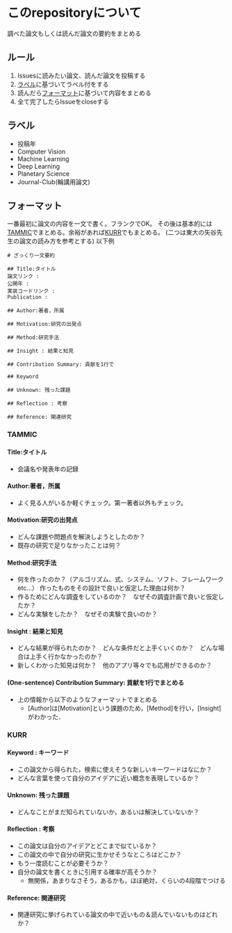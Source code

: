 # このrepositoryについて
調べた論文もしくは読んだ論文の要約をまとめる


## ルール
1. Issuesに読みたい論文、読んだ論文を投稿する
2. [ラベル](#label)に基づいてラベル付をする
3. 読んだら[フォーマット](#format)に基づいて内容をまとめる
4. 全て完了したらIssueをcloseする


<a id="label"></a>
## ラベル
- 投稿年
- Computer Vision
- Machine Learning
- Deep Learning
- Planetary Science
- Journal-Club(輪講用論文)


<a id="format"></a>
## フォーマット
一番最初に論文の内容を一文で書く。フランクでOK。
その後は基本的には[TAMMIC](#TAMMIC)でまとめる。余裕があれば[KURR](#KURR)でもまとめる。
(二つは東大の矢谷先生の論文の読み方を参考とする)
以下例

```
# ざっくり一文要約　

## Title:タイトル
論文リンク : 
公開年 : 
実装コードリンク : 
Publication : 

## Author:著者，所属

## Motivation:研究の出発点

## Method:研究手法

## Insight : 結果と知見

## Contribution Summary: 貢献を1行で

## Keyword

## Unknown: 残った課題

## Reflection : 考察

## Reference: 関連研究
```



<a id="TAMMIC"></a>
### TAMMIC

#### Title:タイトル
- 会議名や発表年の記録

#### Author:著者，所属
- よく見る人がいるか軽くチェック。第一著者以外もチェック。

#### Motivation:研究の出発点
- どんな課題や問題点を解決しようとしたのか？
- 既存の研究で足りなかったことは何？

#### Method:研究手法
- 何を作ったのか？（アルゴリズム、式、システム、ソフト、フレームワークetc...） 作ったものをその設計で良いと仮定した理由は何か？
- 作るためにどんな調査をしているのか？　なぜその調査計画で良いと仮定したか？
- どんな実験をしたか？　なぜその実験で良いのか？

#### Insight : 結果と知見
- どんな結果が得られたのか？　どんな条件だと上手くいくのか？　どんな場合は上手く行かなかったのか？
- 新しくわかった知見は何か？　他のアプリ等々でも応用ができるのか？

#### (One-sentence) Contribution Summary: 貢献を1行でまとめる
- 上の情報から以下のようなフォーマットでまとめる
  - [Author]は[Motivation]という課題のため，[Method]を行い，[Insight]がわかった．


<a id="KURR"></a>
### KURR

#### Keyword : キーワード
- この論文から得られた，検索に使えそうな新しいキーワードはなにか？
- どんな言葉を使って自分のアイデアに近い概念を表現しているか？

#### Unknown: 残った課題
- どんなことがまだ知られていないか，あるいは解決していないか？

#### Reflection : 考察
- この論文は自分のアイデアとどこまで似ているか？
- この論文の中で自分の研究に生かせそうなところはどこか？
- もう一度読むことが必要そうか？
- 自分の論文を書くときに引用する確率が高そうか？
  - 無関係，あまりなさそう，あるかも，ほぼ絶対，くらいの4段階でつける

#### Reference: 関連研究
- 関連研究に挙げられている論文の中で近いもの＆読んでいないものはどれか？
